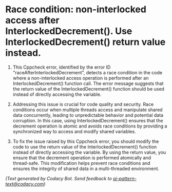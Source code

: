 # Race condition: non-interlocked access after InterlockedDecrement(). Use InterlockedDecrement() return value instead.

1. This Cppcheck error, identified by the error ID "raceAfterInterlockedDecrement", detects a race condition in the code where a non-interlocked access operation is performed after an InterlockedDecrement() function call. The error message suggests that the return value of the InterlockedDecrement() function should be used instead of directly accessing the variable.

2. Addressing this issue is crucial for code quality and security. Race conditions occur when multiple threads access and manipulate shared data concurrently, leading to unpredictable behavior and potential data corruption. In this case, using InterlockedDecrement() ensures that the decrement operation is atomic and avoids race conditions by providing a synchronized way to access and modify shared variables.

3. To fix the issue raised by this Cppcheck error, you should modify the code to use the return value of the InterlockedDecrement() function instead of directly accessing the variable. By using the return value, you ensure that the decrement operation is performed atomically and thread-safe. This modification helps prevent race conditions and ensures the integrity of shared data in a multi-threaded environment.

_(Text generated by Codacy Bot. Send feedback to ai-pattern-text@codacy.com)_
